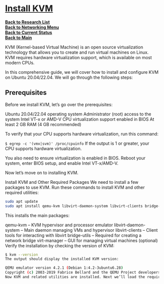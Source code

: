 # **[Install KVM](https://www.webhi.com/how-to/install-configure-kvm-on-ubuntu-debian-linux/)**

**[Back to Research List](../../../research_list.md)**\
**[Back to Networking Menu](../networking_menu.md)**\
**[Back to Current Status](../../../../development/status/weekly/current_status.md)**\
**[Back to Main](../../../../README.md)**

KVM (Kernel-based Virtual Machine) is an open source virtualization technology that allows you to create and run virtual machines on Linux. KVM requires hardware virtualization support, which is available on most modern CPUs.

In this comprehensive guide, we will cover how to install and configure KVM on Ubuntu 20.04/22.04. We will go through the following steps:

## Prerequisites

Before we install KVM, let’s go over the prerequisites:

Ubuntu 20.04/22.04 operating system
Administrator (root) access to the system
Intel VT-x or AMD-V CPU virtualization support enabled in BIOS
At least 2 GB RAM (4 GB recommended)

To verify that your CPU supports hardware virtualization, run this command:

```$ egrep -c '(vmx|svm)' /proc/cpuinfo```
If the output is 1 or greater, your CPU supports hardware virtualization.

You also need to ensure virtualization is enabled in BIOS. Reboot your system, enter BIOS setup, and enable Intel VT-x/AMD-V.

Now let’s move on to installing KVM.

Install KVM and Other Required Packages
We need to install a few packages to use KVM. Run these commands to install KVM and other required utilities:

```bash
sudo apt update
sudo apt install qemu-kvm libvirt-daemon-system libvirt-clients bridge-utils virt-manager
```

This installs the main packages:

qemu-kvm – KVM hypervisor and processor emulator
libvirt-daemon-system – Main daemon managing VMs and hypervisor
libvirt-clients – Client tools for interacting with libvirt
bridge-utils – Required for creating a network bridge
virt-manager – GUI for managing virtual machines (optional)
Verify the installation by checking the version of KVM:

```bash
$ kvm --version
The output should display the installed KVM version:

QEMU emulator version 4.2.1 (Debian 1:4.2-3ubuntu6.28)
Copyright (c) 2003-2019 Fabrice Bellard and the QEMU Project developers
Now KVM and related utilities are installed. Next we’ll load the required kernel modules.
```

